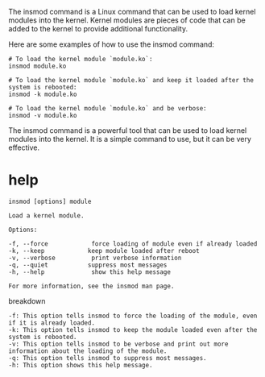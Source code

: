 The insmod command is a Linux command that can be used to load kernel modules into the kernel. Kernel modules are pieces of code that can be added to the kernel to provide additional functionality.

Here are some examples of how to use the insmod command:

```
# To load the kernel module `module.ko`:
insmod module.ko

# To load the kernel module `module.ko` and keep it loaded after the system is rebooted:
insmod -k module.ko

# To load the kernel module `module.ko` and be verbose:
insmod -v module.ko
```

The insmod command is a powerful tool that can be used to load kernel modules into the kernel. It is a simple command to use, but it can be very effective.

# help 

```
insmod [options] module

Load a kernel module.

Options:

-f, --force            force loading of module even if already loaded
-k, --keep            keep module loaded after reboot
-v, --verbose          print verbose information
-q, --quiet           suppress most messages
-h, --help             show this help message

For more information, see the insmod man page.
```

breakdown

```
-f: This option tells insmod to force the loading of the module, even if it is already loaded.
-k: This option tells insmod to keep the module loaded even after the system is rebooted.
-v: This option tells insmod to be verbose and print out more information about the loading of the module.
-q: This option tells insmod to suppress most messages.
-h: This option shows this help message.
```
